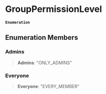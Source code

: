 # GroupPermissionLevel

**`Enumeration`**

## Enumeration Members

### Admins

> **Admins**: "ONLY\_ADMINS"

### Everyone

> **Everyone**: "EVERY\_MEMBER"
